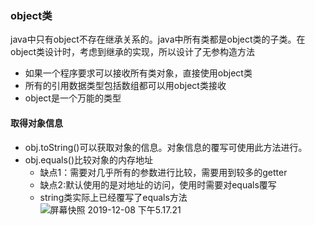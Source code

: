 ### object类
java中只有object不存在继承关系的。java中所有类都是object类的子类。在object类设计时，考虑到继承的实现，所以设计了无参构造方法
-   如果一个程序要求可以接收所有类对象，直接使用object类
-   所有的引用数据类型包括数组都可以用object类接收
-   object是一个万能的类型
#### 取得对象信息
-   obj.toString()可以获取对象的信息。对象信息的覆写可使用此方法进行。
-   obj.equals()比较对象的内存地址
    -   缺点1：需要对几乎所有的参数进行比较，需要用到较多的getter
    -   缺点2:默认使用的是对地址的访问，使用时需要对equals覆写
    -   string类实际上已经覆写了equals方法
    ![屏幕快照 2019-12-08 下午5.17.21](http://mysource.moneygc.com/%E5%B1%8F%E5%B9%95%E5%BF%AB%E7%85%A7%202019-12-08%20%E4%B8%8B%E5%8D%885.17.21.png)